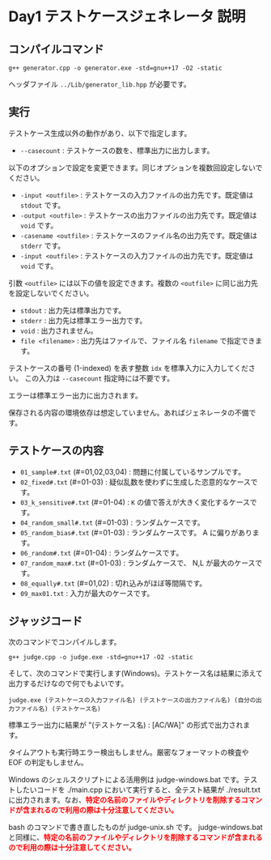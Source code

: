 # Day1 テストケースジェネレータ 説明


## コンパイルコマンド

```
g++ generator.cpp -o generator.exe -std=gnu++17 -O2 -static
```

ヘッダファイル `../Lib/generator_lib.hpp` が必要です。

## 実行

テストケース生成以外の動作があり、以下で指定します。

- `--casecount` : テストケースの数を、標準出力に出力します。

以下のオプションで設定を変更できます。同じオプションを複数回設定しないでください。

- `-input <outfile>` : テストケースの入力ファイルの出力先です。既定値は `stdout` です。
- `-output <outfile>` : テストケースの出力ファイルの出力先です。既定値は `void` です。
- `-casename <outfile>` : テストケースのファイル名の出力先です。既定値は `stderr` です。
- `-input <outfile>` : テストケースの入力ファイルの出力先です。既定値は `void` です。

引数 `<outfile>` には以下の値を設定できます。複数の `<outfile>` に同じ出力先を設定しないでください。

- `stdout` : 出力先は標準出力です。
- `stderr` : 出力先は標準エラー出力です。
- `void` : 出力されません。
- `file <filename>` : 出力先はファイルで、ファイル名 `filename` で指定できます。

テストケースの番号 (1-indexed) を表す整数 `idx` を標準入力に入力してください。
この入力は `--casecount` 指定時には不要です。

エラーは標準エラー出力に出力されます。

保存される内容の環境依存は想定していません。あればジェネレータの不備です。

## テストケースの内容

- `01_sample#.txt` (#=01,02,03,04) : 問題に付属しているサンプルです。
- `02_fixed#.txt` (#=01-03) : 疑似乱数を使わずに生成した恣意的なケースです。
- `03_k_sensitive#.txt` (#=01-04) : `K` の値で答えが大きく変化するケースです。
- `04_random_small#.txt` (#=01-03) : ランダムケースです。
- `05_random_bias#.txt` (#=01-03) : ランダムケースです。 A に偏りがあります。
- `06_random#.txt` (#=01-04) : ランダムケースです。
- `07_random_max#.txt` (#=01-03) : ランダムケースで、 N,L が最大のケースです。
- `08_equally#.txt` (#=01,02) : 切れ込みがほぼ等間隔です。
- `09_max01.txt` : 入力が最大のケースです。

## ジャッジコード

次のコマンドでコンパイルします。

```
g++ judge.cpp -o judge.exe -std=gnu++17 -O2 -static
```

そして、次のコマンドで実行します(Windows)。テストケース名は結果に添えて出力するだけなので何でもよいです。

```
judge.exe (テストケースの入力ファイル名) (テストケースの出力ファイル名) (自分の出力ファイル名) (テストケース名)
```

標準エラー出力に結果が "(テストケース名) : [AC/WA]" の形式で出力されます。

タイムアウトも実行時エラー検出もしません。厳密なフォーマットの検査や EOF の判定もしません。

Windows のシェルスクリプトによる活用例は judge-windows.bat です。テストしたいコードを ./main.cpp において実行すると、全テスト結果が ./result.txt に出力されます。なお、<font color="red">**特定の名前のファイルやディレクトリを削除するコマンドが含まれるので利用の際は十分注意してください。**</font>

bash のコマンドで書き直したものが judge-unix.sh です。 judge-windows.bat と同様に、<font color="red">**特定の名前のファイルやディレクトリを削除するコマンドが含まれるので利用の際は十分注意してください。**</font>
